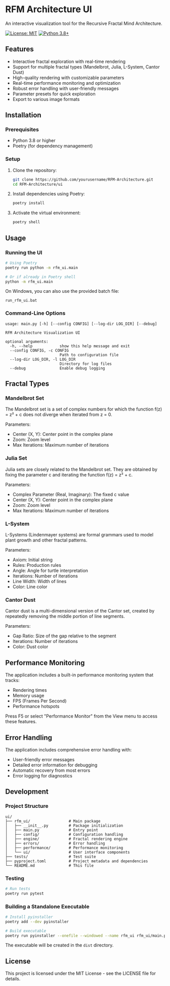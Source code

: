 # RFM Architecture UI

An interactive visualization tool for the Recursive Fractal Mind Architecture.

[![License: MIT](https://img.shields.io/badge/License-MIT-blue.svg)](https://opensource.org/licenses/MIT)
[![Python 3.8+](https://img.shields.io/badge/python-3.8+-blue.svg)](https://www.python.org/downloads/)

## Features

- Interactive fractal exploration with real-time rendering
- Support for multiple fractal types (Mandelbrot, Julia, L-System, Cantor Dust)
- High-quality rendering with customizable parameters
- Real-time performance monitoring and optimization
- Robust error handling with user-friendly messages
- Parameter presets for quick exploration
- Export to various image formats

## Installation

### Prerequisites

- Python 3.8 or higher
- Poetry (for dependency management)

### Setup

1. Clone the repository:
   ```bash
   git clone https://github.com/yourusername/RFM-Architecture.git
   cd RFM-Architecture/ui
   ```

2. Install dependencies using Poetry:
   ```bash
   poetry install
   ```

3. Activate the virtual environment:
   ```bash
   poetry shell
   ```

## Usage

### Running the UI

```bash
# Using Poetry
poetry run python -m rfm_ui.main

# Or if already in Poetry shell
python -m rfm_ui.main
```

On Windows, you can also use the provided batch file:
```
run_rfm_ui.bat
```

### Command-Line Options

```
usage: main.py [-h] [--config CONFIG] [--log-dir LOG_DIR] [--debug]

RFM Architecture Visualization UI

optional arguments:
  -h, --help            show this help message and exit
  --config CONFIG, -c CONFIG
                        Path to configuration file
  --log-dir LOG_DIR, -l LOG_DIR
                        Directory for log files
  --debug               Enable debug logging
```

## Fractal Types

### Mandelbrot Set

The Mandelbrot set is a set of complex numbers for which the function f(z) = z² + c does not diverge when iterated from z = 0.

Parameters:
- Center (X, Y): Center point in the complex plane
- Zoom: Zoom level
- Max Iterations: Maximum number of iterations

### Julia Set

Julia sets are closely related to the Mandelbrot set. They are obtained by fixing the parameter c and iterating the function f(z) = z² + c.

Parameters:
- Complex Parameter (Real, Imaginary): The fixed c value
- Center (X, Y): Center point in the complex plane
- Zoom: Zoom level
- Max Iterations: Maximum number of iterations

### L-System

L-Systems (Lindenmayer systems) are formal grammars used to model plant growth and other fractal patterns.

Parameters:
- Axiom: Initial string
- Rules: Production rules
- Angle: Angle for turtle interpretation
- Iterations: Number of iterations
- Line Width: Width of lines
- Color: Line color

### Cantor Dust

Cantor dust is a multi-dimensional version of the Cantor set, created by repeatedly removing the middle portion of line segments.

Parameters:
- Gap Ratio: Size of the gap relative to the segment
- Iterations: Number of iterations
- Color: Dust color

## Performance Monitoring

The application includes a built-in performance monitoring system that tracks:
- Rendering times
- Memory usage
- FPS (Frames Per Second)
- Performance hotspots

Press F5 or select "Performance Monitor" from the View menu to access these features.

## Error Handling

The application includes comprehensive error handling with:
- User-friendly error messages
- Detailed error information for debugging
- Automatic recovery from most errors
- Error logging for diagnostics

## Development

### Project Structure

```
ui/
├── rfm_ui/                 # Main package
│   ├── __init__.py         # Package initialization
│   ├── main.py             # Entry point
│   ├── config/             # Configuration handling
│   ├── engine/             # Fractal rendering engine
│   ├── errors/             # Error handling
│   ├── performance/        # Performance monitoring
│   └── ui/                 # User interface components
├── tests/                  # Test suite
├── pyproject.toml          # Project metadata and dependencies
└── README.md               # This file
```

### Testing

```bash
# Run tests
poetry run pytest
```

### Building a Standalone Executable

```bash
# Install pyinstaller
poetry add --dev pyinstaller

# Build executable
poetry run pyinstaller --onefile --windowed --name rfm_ui rfm_ui/main.py
```

The executable will be created in the `dist` directory.

## License

This project is licensed under the MIT License - see the LICENSE file for details.